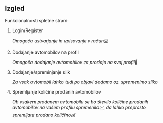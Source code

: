 
<h2>Izgled</h2>

<p>Funkcionalnosti spletne strani:</p>
<ol>
 <li>Login/Register</li>
  <p><i>Omogoča ustvarjanje in vpisovanje v račun💻</i></p>
 <li>Dodajanje avtomobilov na profil</li>
  <p><i>Omogoča dodajanje avtomobilov za prodajo na svoj profil🚗</i></p>
 <li>Dodajanje/spreminjanje slik</li>
  <p><i>Za vsak avtomobil lahko tudi po objavi dodamo oz. spremenimo sliko</i></p>
 <li>Spremljanje količine prodanih avtomobilov</li>
  <p><i>Ob vsakem prodanem avtomobilu se bo število količine prodanih avtomobilov na vašem profilu spremenilo📈, da lahko preprosto spremljate prodano količino💰</i></p>
</ol>
  


